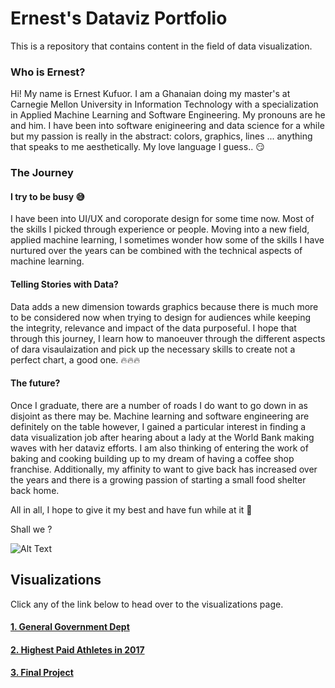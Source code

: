 # Ernest's Dataviz Portfolio
This is a repository that contains content in the field of data visualization.



### Who is Ernest?
Hi! My name is Ernest Kufuor. I am a Ghanaian doing my master's at Carnegie Mellon University in Information Technology with a specialization in Applied Machine Learning and Software Engineering. My pronouns are he and him. I have been into software enigineering and data science for a while but my passion is really in the abstract: colors, graphics, lines ... anything that speaks to me aesthetically. My love language I guess..  :smirk:




### The Journey

#### I try to be busy :sweat_smile:
I have been into UI/UX and coroporate design for some time now. Most of the skills I picked through experience or people. Moving into a new field, applied machine learning, I sometimes wonder how some of the skills I have nurtured over the years can be combined with the technical aspects of machine learning. 

#### Telling Stories with Data?
Data adds a new dimension towards graphics because there is much more to be considered now when trying to design for audiences while keeping the integrity, relevance and impact of the data purposeful. I hope that through this journey, I learn how to manoeuver through the different aspects of dara visaulaization and pick up the necessary skills to create not a perfect chart, a good one. :fire::fire::fire:

#### The future?
Once I graduate, there are a number of roads I do want to go down in as disjoint as there may be. Machine learning and software engineering are definitely on the table however, I gained a particular interest in finding a data visualization job after hearing about a lady at the World Bank making waves with her dataviz efforts. I am also thinking of entering the work of baking and cooking building up to my dream of having a coffee shop franchise. Additionally, my affinity to want to give back has increased over the years and there is a growing passion of starting a small food shelter back home.

All in all, I hope to give it my best and have fun while at it :muscle:

Shall we ?

![Alt Text](https://media.giphy.com/media/26uf7rl7j6RVibDz2/giphy.gif)

## Visualizations
Click any of the link below to head over to the visualizations page.

#### [1. General Government Dept](https://jnrkufuor.github.io/kufuor-portfolio/debt-to-gdp-flourish)
#### [2. Highest Paid Athletes in 2017](https://jnrkufuor.github.io/kufuor-portfolio/highest-paid-athletes-2017)
#### [3. Final Project](https://jnrkufuor.github.io/kufuor-portfolio/final_project_ErnestKufuor)

